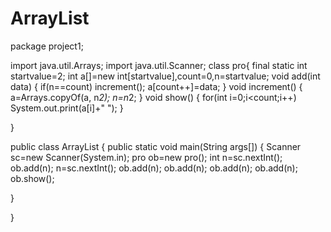 # ArrayList
package project1;

import java.util.Arrays;
import java.util.Scanner;
class pro{
	final static int startvalue=2;
	int a[]=new int[startvalue],count=0,n=startvalue;
	void add(int data)
	{
		if(n==count)
			increment();
		a[count++]=data;
	}
	void increment()
	{
		a=Arrays.copyOf(a, n*2);
		n=n*2;
	}
	void show()
	{
		for(int i=0;i<count;i++)
			System.out.print(a[i]+" ");
	}
	
}

public class ArrayList {
	public static void main(String args[])
	{
		Scanner sc=new Scanner(System.in);
		pro ob=new pro();
		int n=sc.nextInt();
		ob.add(n);
		n=sc.nextInt();
		ob.add(n);
		ob.add(n);
		ob.add(n);
		ob.add(n);
		ob.show();
	
}

}
